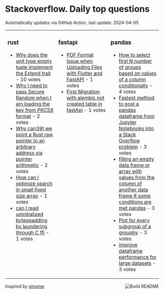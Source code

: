 # Stackoverflow. Daily top questions 

Automatically updates via GitHub Action, last update: <!-- date starts -->2024-04-05<!-- date ends -->


<table><tr><td valign="top" width="33%">

### rust
<!-- rust starts -->
* [Why does the unit type empty tuple implement the Extend trait](https://stackoverflow.com/questions/78272576/why-does-the-unit-type-empty-tuple-implement-the-extend-trait) - 10 votes
* [Why I need to pass Secure Random when I am loading the key from PKCS8 format](https://stackoverflow.com/questions/78281523/why-i-need-to-pass-secure-random-when-i-am-loading-the-key-from-pkcs8-format) - 2 votes
* [Why can39t we point a Rust raw pointer to an arbitrary address via pointer arithmetic](https://stackoverflow.com/questions/78281126/why-cant-we-point-a-rust-raw-pointer-to-an-arbitrary-address-via-pointer-arithm) - 2 votes
* [How can I optimize search in small fixed size array](https://stackoverflow.com/questions/78277343/how-can-i-optimize-search-in-small-fixed-size-array) - 1 votes
* [can I read uninitialized bytespadding by laundering through C ffi](https://stackoverflow.com/questions/78281926/can-i-read-uninitialized-bytes-padding-by-laundering-through-c-ffi) - 1 votes
<!-- rust ends -->
</td><td valign="top" width="34%">


### fastapi
<!-- fastapi starts -->
* [PDF Format Issue when Uploading Files with Flutter and FastAPI](https://stackoverflow.com/questions/78276299/pdf-format-issue-when-uploading-files-with-flutter-and-fastapi) - 1 votes
* [First Migration with alembic not created table in fastApi](https://stackoverflow.com/questions/78271534/first-migration-with-alembic-not-created-table-in-fastapi) - 1 votes
<!-- fastapi ends -->
</td><td valign="top" width="34%">


### pandas
<!-- pandas starts -->
* [How to select first N number of groups based on values of a column conditionally](https://stackoverflow.com/questions/78278506/how-to-select-first-n-number-of-groups-based-on-values-of-a-column-conditionally) - 4 votes
* [Fastest method to post a pandas dataframe from Jupyter Notebooks into a Stack Overflow problem](https://stackoverflow.com/questions/78276174/fastest-method-to-post-a-pandas-dataframe-from-jupyter-notebooks-into-a-stack-ov) - 3 votes
* [filling an empty data frame or array with values from the column of another data frame if some conditions are met pandas](https://stackoverflow.com/questions/78276184/filling-an-empty-data-frame-or-array-with-values-from-the-column-of-another-data) - 3 votes
* [Plot for every subgroup of a groupby](https://stackoverflow.com/questions/78278746/plot-for-every-subgroup-of-a-groupby) - 3 votes
* [improve dataframe performance for large datasets](https://stackoverflow.com/questions/78271102/improve-dataframe-performance-for-large-datasets) - 3 votes
<!-- pandas ends -->
</td></tr></table>

<a href="https://github.com/hp0404/hp0404/actions"><img src="https://github.com/hp0404/hp0404/workflows/Build%20README/badge.svg" align="right" alt="Build README"></a> <p>*Inspired by  [simonw](https://github.com/simonw/simonw)*</p>
